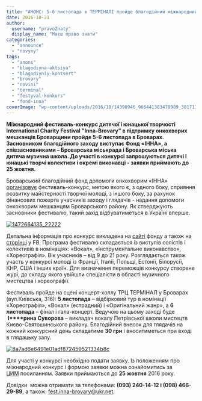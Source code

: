 ```yaml
---
title: "АНОНС: 5-6 листопада в ТЕРМІНАЛІ пройде благодійний міжнародний фестиваль-конкурс"
date: 2016-10-21
author: 
  username: "pravoZnaty"
  display_name: "Маєш право знати"
categories: 
  - "announce"
  - "novyny"
tags: 
  - "anons"
  - "blagodiyna-aktsiya"
  - "blagodiyniy-kontsert"
  - "brovary"
  - "novini"
  - "terminal"
  - "festyval-konkurs"
  - "fond-inna"
coverImage: "wp-content/uploads/2016/10/14390946_966441383478989_381713911332070908_n.jpg"
---
```


**Міжнародний фестиваль-конкурс дитячої і юнацької творчості International Charity Festival "Inna-Brovary" в підтримку онкохворих мешканців Броварщини пройде 5-6 листопада в Броварах. Засновником благодійного заходу виступає Фонд «ІННА», а співзасновниками – Броварська міськрада і Броварська міська дитяча музична школа. До участі в конкурсі запрошуються дитячі і юнацькі творчі колективи і окремі виконавці - заявки приймають до 25 жовтня.**

Броварський благодійний фонд допомоги онкохворим «ІННА» [організовує](http://fond-inna.org/883-bf-inna-i-gorod-brovary-predstavlyayut.html) фестиваль-конкурс, метою якого є, з одного боку, сприяння розвитку майстерності творчої молоді, з іншого боку, за рахунок фінансових пожертв учасників заходу і глядачів - надання допомоги онкохворим мешканцям Броварського району. Як стверджують засновники фестивалю, такий захід відбуватиметься в Україні вперше.

[![1472664135_22222](https://mpz.brovary.org/wp-content/uploads/2016/10/1472664135_22222.jpg)](https://mpz.brovary.org/wp-content/uploads/2016/10/1472664135_22222.jpg)

Детальна інформація про конкурс викладена на [сайті](http://fond-inna.org/883-bf-inna-i-gorod-brovary-predstavlyayut.html) фонду а також на [сторінці](https://www.facebook.com/fondinna) у FB. Програма фестивалю складається із виступів солістів і колективів в номінаціях: «Вокал», «Інструментальне виконавство», «Хореографія». Вік учасників – від 9 до 21 року. Розглядається також участь у конкурсі молоді із Франції, Італії, Польщі, Естонії, Білорусії, КНР, США і інших країн. Для визначення переможців конкурсу створене журі, до складу якого увійшли спеціалісти в області музичного мистецтва і хореографії.

Фестиваль пройде на сцені концерт-холлу ТРЦ ТЕРМІНАЛ у Броварах (вул.Київська, 316): **5 листопада** – відбірковий тур в номінації «Хореографія», «Вокал» (естрадний) і «Оригінальний жанр», а **6 листопада** – фінал і гала-концерт. Ведучою на цьому заході буде  **І****рина Суворова** – викладач вокалу Петрівської школи мистецтв Києво-Святошинського району. Благодійний внесок для глядачів на кожний конкурсний день складатиме **30 грн** і вноситиметься при вході в глядацьку залу.

[![8a7ad6e6491e01adf872459521334b8c](https://mpz.brovary.org/wp-content/uploads/2016/10/8a7ad6e6491e01adf872459521334b8c.jpg)](https://mpz.brovary.org/wp-content/uploads/2016/10/8a7ad6e6491e01adf872459521334b8c.jpg)

Для участі у конкурсі необхідно подати заявку. Із положенням про міжнародний конкурс і формою заявки можна ознайомитись за [ЦИМ](http://fond-inna.org/883-bf-inna-i-gorod-brovary-predstavlyayut.html) посиланням. Заявки приймаються до **25 жовтня** 2016 року.

Довідки  можна отримати за телефонами: **(093) 240-14-12 і (098) 466-29-89**, а також: fest.inna-brovary@ukr.net.
